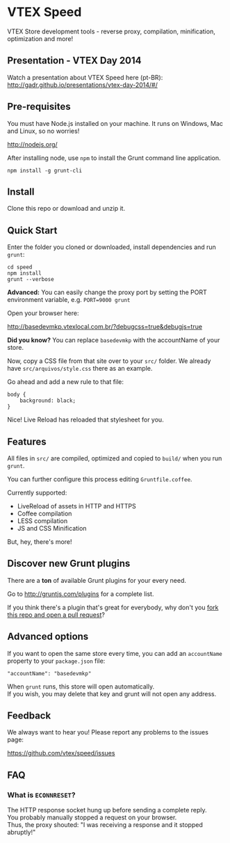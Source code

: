 VTEX Speed
=====

VTEX Store development tools - reverse proxy, compilation, minification, optimization and more!

## Presentation - VTEX Day 2014

Watch a presentation about VTEX Speed here (pt-BR): http://gadr.github.io/presentations/vtex-day-2014/#/

## Pre-requisites

You must have Node.js installed on your machine. It runs on Windows, Mac and Linux, so no worries!  

http://nodejs.org/

After installing node, use `npm` to install the Grunt command line application.

    npm install -g grunt-cli

## Install

Clone this repo or download and unzip it.

## Quick Start

Enter the folder you cloned or downloaded, install dependencies and run `grunt`:

    cd speed
    npm install
    grunt --verbose

**Advanced:** You can easily change the proxy port by setting the PORT environment variable, e.g. `PORT=9000 grunt`

Open your browser here:  

http://basedevmkp.vtexlocal.com.br/?debugcss=true&debugjs=true

**Did you know?**  You can replace `basedevmkp` with the accountName of your store.

Now, copy a CSS file from that site over to your `src/` folder.
We already have `src/arquivos/style.css` there as an example.

Go ahead and add a new rule to that file:

    body {
        background: black;
    }

Nice! Live Reload has reloaded that stylesheet for you.

## Features

All files in `src/` are compiled, optimized and copied to `build/` when you run `grunt`.

You can further configure this process editing `Gruntfile.coffee`.

Currently supported:

- LiveReload of assets in HTTP and HTTPS
- Coffee compilation
- LESS compilation
- JS and CSS Minification

But, hey, there's more!

## Discover new Grunt plugins

There are a **ton** of available Grunt plugins for your every need.

Go to http://gruntjs.com/plugins for a complete list.

If you think there's a plugin that's great for everybody, why don't you [fork this repo and open a pull request](https://github.com/vtex/speed/fork)?

## Advanced options

If you want to open the same store every time, you can add an `accountName` property to your `package.json` file:

    "accountName": "basedevmkp"

When `grunt` runs, this store will open automatically.  
If you wish, you may delete that key and grunt will not open any address.

## Feedback

We always want to hear you! Please report any problems to the issues page:

https://github.com/vtex/speed/issues

## FAQ

### What is `ECONNRESET`?

The HTTP response socket hung up before sending a complete reply.  
You probably manually stopped a request on your browser.  
Thus, the proxy shouted: "I was receiving a response and it stopped abruptly!"
